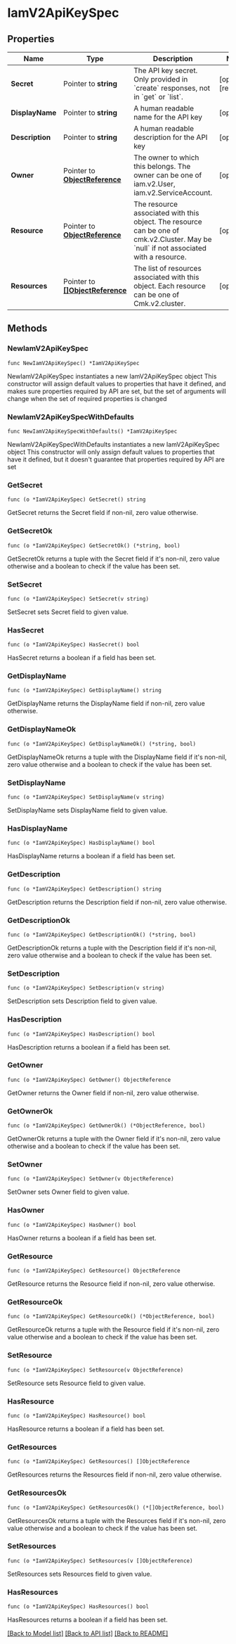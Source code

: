 # IamV2ApiKeySpec

## Properties

Name | Type | Description | Notes
------------ | ------------- | ------------- | -------------
**Secret** | Pointer to **string** | The API key secret. Only provided in &#x60;create&#x60; responses, not in &#x60;get&#x60; or &#x60;list&#x60;. | [optional] [readonly] 
**DisplayName** | Pointer to **string** | A human readable name for the API key | [optional] 
**Description** | Pointer to **string** | A human readable description for the API key | [optional] 
**Owner** | Pointer to [**ObjectReference**](ObjectReference.md) | The owner to which this belongs. The owner can be one of iam.v2.User, iam.v2.ServiceAccount. | [optional] 
**Resource** | Pointer to [**ObjectReference**](ObjectReference.md) | The resource associated with this object. The resource can be one of cmk.v2.Cluster. May be &#x60;null&#x60; if not associated with a resource. | [optional] 
**Resources** | Pointer to [**[]ObjectReference**](ObjectReference.md) | The list of resources associated with this object. Each resource can be one of Cmk.v2.cluster. | [optional] 

## Methods

### NewIamV2ApiKeySpec

`func NewIamV2ApiKeySpec() *IamV2ApiKeySpec`

NewIamV2ApiKeySpec instantiates a new IamV2ApiKeySpec object
This constructor will assign default values to properties that have it defined,
and makes sure properties required by API are set, but the set of arguments
will change when the set of required properties is changed

### NewIamV2ApiKeySpecWithDefaults

`func NewIamV2ApiKeySpecWithDefaults() *IamV2ApiKeySpec`

NewIamV2ApiKeySpecWithDefaults instantiates a new IamV2ApiKeySpec object
This constructor will only assign default values to properties that have it defined,
but it doesn't guarantee that properties required by API are set

### GetSecret

`func (o *IamV2ApiKeySpec) GetSecret() string`

GetSecret returns the Secret field if non-nil, zero value otherwise.

### GetSecretOk

`func (o *IamV2ApiKeySpec) GetSecretOk() (*string, bool)`

GetSecretOk returns a tuple with the Secret field if it's non-nil, zero value otherwise
and a boolean to check if the value has been set.

### SetSecret

`func (o *IamV2ApiKeySpec) SetSecret(v string)`

SetSecret sets Secret field to given value.

### HasSecret

`func (o *IamV2ApiKeySpec) HasSecret() bool`

HasSecret returns a boolean if a field has been set.

### GetDisplayName

`func (o *IamV2ApiKeySpec) GetDisplayName() string`

GetDisplayName returns the DisplayName field if non-nil, zero value otherwise.

### GetDisplayNameOk

`func (o *IamV2ApiKeySpec) GetDisplayNameOk() (*string, bool)`

GetDisplayNameOk returns a tuple with the DisplayName field if it's non-nil, zero value otherwise
and a boolean to check if the value has been set.

### SetDisplayName

`func (o *IamV2ApiKeySpec) SetDisplayName(v string)`

SetDisplayName sets DisplayName field to given value.

### HasDisplayName

`func (o *IamV2ApiKeySpec) HasDisplayName() bool`

HasDisplayName returns a boolean if a field has been set.

### GetDescription

`func (o *IamV2ApiKeySpec) GetDescription() string`

GetDescription returns the Description field if non-nil, zero value otherwise.

### GetDescriptionOk

`func (o *IamV2ApiKeySpec) GetDescriptionOk() (*string, bool)`

GetDescriptionOk returns a tuple with the Description field if it's non-nil, zero value otherwise
and a boolean to check if the value has been set.

### SetDescription

`func (o *IamV2ApiKeySpec) SetDescription(v string)`

SetDescription sets Description field to given value.

### HasDescription

`func (o *IamV2ApiKeySpec) HasDescription() bool`

HasDescription returns a boolean if a field has been set.

### GetOwner

`func (o *IamV2ApiKeySpec) GetOwner() ObjectReference`

GetOwner returns the Owner field if non-nil, zero value otherwise.

### GetOwnerOk

`func (o *IamV2ApiKeySpec) GetOwnerOk() (*ObjectReference, bool)`

GetOwnerOk returns a tuple with the Owner field if it's non-nil, zero value otherwise
and a boolean to check if the value has been set.

### SetOwner

`func (o *IamV2ApiKeySpec) SetOwner(v ObjectReference)`

SetOwner sets Owner field to given value.

### HasOwner

`func (o *IamV2ApiKeySpec) HasOwner() bool`

HasOwner returns a boolean if a field has been set.

### GetResource

`func (o *IamV2ApiKeySpec) GetResource() ObjectReference`

GetResource returns the Resource field if non-nil, zero value otherwise.

### GetResourceOk

`func (o *IamV2ApiKeySpec) GetResourceOk() (*ObjectReference, bool)`

GetResourceOk returns a tuple with the Resource field if it's non-nil, zero value otherwise
and a boolean to check if the value has been set.

### SetResource

`func (o *IamV2ApiKeySpec) SetResource(v ObjectReference)`

SetResource sets Resource field to given value.

### HasResource

`func (o *IamV2ApiKeySpec) HasResource() bool`

HasResource returns a boolean if a field has been set.

### GetResources

`func (o *IamV2ApiKeySpec) GetResources() []ObjectReference`

GetResources returns the Resources field if non-nil, zero value otherwise.

### GetResourcesOk

`func (o *IamV2ApiKeySpec) GetResourcesOk() (*[]ObjectReference, bool)`

GetResourcesOk returns a tuple with the Resources field if it's non-nil, zero value otherwise
and a boolean to check if the value has been set.

### SetResources

`func (o *IamV2ApiKeySpec) SetResources(v []ObjectReference)`

SetResources sets Resources field to given value.

### HasResources

`func (o *IamV2ApiKeySpec) HasResources() bool`

HasResources returns a boolean if a field has been set.


[[Back to Model list]](../README.md#documentation-for-models) [[Back to API list]](../README.md#documentation-for-api-endpoints) [[Back to README]](../README.md)


